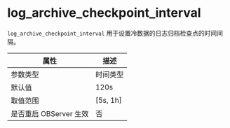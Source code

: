 log_archive_checkpoint_interval
====================================================

`log_archive_checkpoint_interval` 用于设置冷数据的日志归档检查点的时间间隔。

|      **属性**      |   **描述**   |
|------------------|------------|
| 参数类型             | 时间类型       |
| 默认值              | 120s       |
| 取值范围             | \[5s, 1h\] |
| 是否重启 OBServer 生效 | 否          |
